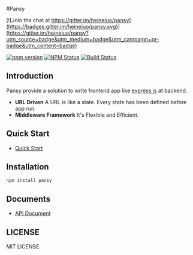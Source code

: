 #Pansy

[![Join the chat at https://gitter.im/heineiuo/pansy](https://badges.gitter.im/heineiuo/pansy.svg)](https://gitter.im/heineiuo/pansy?utm_source=badge&utm_medium=badge&utm_campaign=pr-badge&utm_content=badge)

[![npm version](https://img.shields.io/npm/v/pansy.svg?style=flat-square)](https://www.npmjs.com/package/pansy)
[![NPM Status](http://img.shields.io/npm/dm/pansy.svg?style=flat-square)](https://www.npmjs.org/package/pansy)
[![Build Status](http://img.shields.io/travis/heineiuo/pansy/master.svg?style=flat-square)](https://travis-ci.org/heineiuo/pansy)


## Introduction

Pansy provide a solution to write frontend app like [express.js](https://github.com/expressjs/express) at backend.

* **URL Driven** A URL is like a state. Every state has been defined before app run.
* **Middleware Framework** It's Flexible and Efficient.


## Quick Start

* [Quick Start](docs/API.md)



## Installation

```
npm install pansy
```

## Documents

* [API Document](docs/API.md)


## LICENSE

MIT LICENSE

